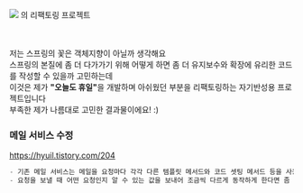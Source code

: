 <img src="https://img1.daumcdn.net/thumb/R1280x0/?scode=mtistory2&fname=https%3A%2F%2Fblog.kakaocdn.net%2Fdn%2Fpdyvo%2FbtshHMQ3AGA%2FjyJlOfloclRuI5ZtAi7qRK%2Fimg.png"> 의 리팩토링 프로젝트


<br><br>
저는 스프링의 꽃은 객체지향이 아닐까 생각해요<br>
스프링의 본질에 좀 더 다가가기 위해 어떻게 하면 좀 더 유지보수와 확장에 유리한 코드를 작성할 수 있을까 고민하는데<br>
이것은 제가 <strong>"오늘도 휴일"</strong>을 개발하며 아쉬웠던 부분을 리팩토링하는 자기반성용 프로젝트입니다<br>
부족한 제가 나름대로 고민한 결과물이에요! :)




<h3> 메일 서비스 수정 </h3>


https://hyuil.tistory.com/204


```swift
- 기존 메일 서비스는 메일을 요청마다 각각 다른 템플릿 메서드와 코드 셋팅 메서드 등을 사용해야 했음
- 요청을 보낼 때 어떤 요청인지 알 수 있는 값을 보내어 조금씩 다르게 동작하게 한다면 좀 더 확장에 유리하지 않을까?
```